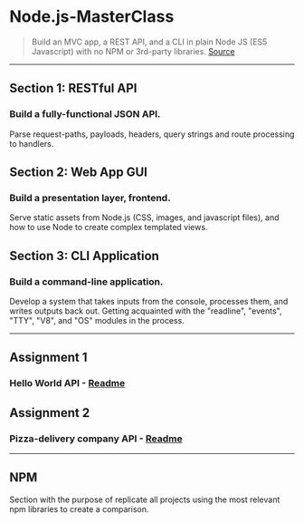 # Node.js-MasterClass 

> Build an MVC app, a REST API, and a CLI in plain Node JS (ES5 Javascript) with no NPM or 3rd-party libraries. [Source](https://pirple.thinkific.com/courses/the-nodejs-master-class)

---

## Section 1: RESTful API
### Build a fully-functional JSON API.
Parse request-paths, payloads, headers, query strings and route processing to handlers.

## Section 2: Web App GUI
### Build a presentation layer, frontend.
Serve static assets from Node.js (CSS, images, and javascript files), and how to use Node to create complex templated views.

## Section 3: CLI Application
### Build a command-line application.
Develop a system that takes inputs from the console, processes them, and writes outputs back out. Getting acquainted with the "readline", "events", "TTY", "V8", and "OS" modules in the process.

---
## Assignment 1
### Hello World API - [Readme](https://github.com/Naxsel/Node.js-MasterClass/tree/master/Assignment1/README.md)

## Assignment 2
### Pizza-delivery company API - [Readme](https://github.com/Naxsel/Node.js-MasterClass/tree/master/Assignment2/README.md)

---
## NPM
Section with the purpose of replicate all projects using the most relevant npm libraries to create a comparison.